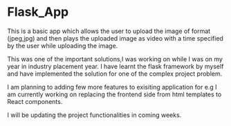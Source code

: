 # Flask_App


This is a basic app which allows the user to upload the image of format (jpeg,jpg) and then plays the uploaded image as video with a time specified by the user while uploading the image.

This was one of the important solutions,I was working on while I was on my year in industry placement year. I have learnt the flask framework by myself and have implemented the solution for one of the complex project problem.

I am planning to adding few more features to exisiting application for e.g I am currently working on replacing the frontend side from html templates to React components.

I will be updating the project functionalities in coming weeks.

